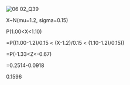 ![06 02_Q39](https://github.com/user-attachments/assets/ee6393ac-738a-4f90-ab29-048c1ce4e10f)

X~N(mu=1.2, sigma=0.15)

P(1.00<X<1.10)

=P((1.00-1.2)/0.15 < (X-1.2)/0.15 < (1.10-1.2)/0.15))

=P(-1.33<Z<-0.67)

=0.2514-0.0918

0.1596
